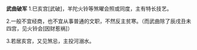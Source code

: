 **武曲破军**
1.巳亥宫[武破]，羊陀火铃等煞曜会照或同度，主有特长技艺。

2.一般不宜经商，也不宜从事普通的文职，不然反主贫寒。（而武曲除了辰戌丑未四宫，见火铃会[因财惹祸]）

3.若居亥宫，又见煞忌，主投河溺水。
